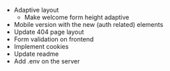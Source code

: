 - Adaptive layout
  - Make welcome form height adaptive
- Mobile version with the new (auth related) elements
- Update 404 page layout
- Form validation on frontend
- Implement cookies
- Update readme
- Add .env on the server

<!-- DONE --
- Loading indicator
- Fix login screen being visible when authed user goes to '/'
- Fix glitch with image zoom
- Fix Login/Register screens @media queries
- New screens / components
  - sign-in form
  - sign-up form
  - routing in App
  - different link in Header
  - InfoToolTip
-->
